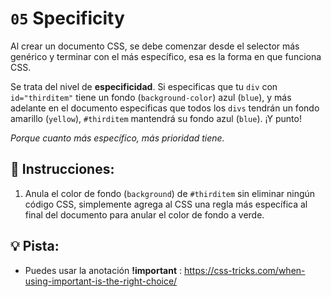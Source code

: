 # `05` Specificity

Al crear un documento CSS, se debe comenzar desde el selector más genérico y terminar con el más específico, esa es la forma en que funciona CSS.

Se trata del nivel de **especificidad**. Si especificas que tu `div` con `id="thirditem"` tiene un fondo (`background-color`) azul (`blue`), y más adelante en el documento especificas que todos los `divs` tendrán un fondo amarillo (`yellow`), `#thirditem` mantendrá su fondo azul (`blue`). ¡Y punto!


*Porque cuanto más específico, más prioridad tiene.*

## 📝 Instrucciones:

1. Anula el color de fondo (`background`) de `#thirditem` sin eliminar ningún código CSS, simplemente agrega al CSS una regla más específica al final del documento para anular el color de fondo a verde.

## 💡 Pista:

+ Puedes usar la anotación **!important** : https://css-tricks.com/when-using-important-is-the-right-choice/

